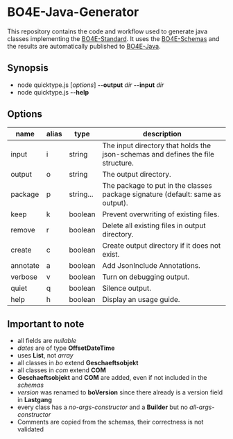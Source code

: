 # BO4E-Java-Generator

This repository contains the code and workflow used to generate java classes implementing
the [BO4E-Standard](https://bo4e.github.io/BO4E-python/stable).
It uses the [BO4E-Schemas](https://github.com/bo4e/BO4E-Schemas) and the results are automatically published
to [BO4E-Java](https://github.com/TimoMolls/BO4E-Java).

## Synopsis

- node quicktype.js [*options*] **--output** *dir* **--input** *dir*
- node quicktype.js **--help**

## Options

| name     | alias | type      | description                                                                     |
|----------|-------|-----------|---------------------------------------------------------------------------------|
| input    | i     | string    | The input directory that holds the json-schemas and defines the file structure. |   
| output   | o     | string    | The output directory.                                                           |    
| package  | p     | string... | The package to put in the classes package signature (default: same as output).  |                                        
| keep     | k     | boolean   | Prevent overwriting of existing files.                                          |
| remove   | r     | boolean   | Delete all existing files in output directory.                                  |
| create   | c     | boolean   | Create output directory if it does not exist.                                   |
| annotate | a     | boolean   | Add JsonInclude Annotations.                                                    |
| verbose  | v     | boolean   | Turn on debugging output.                                                       |                       
| quiet    | q     | boolean   | Silence output.                                                                 |                        
| help     | h     | boolean   | Display an usage guide.                                                         |

## Important to note

- all fields are *nullable*
- *dates* are of type **OffsetDateTime**
- uses **List**, not *array*
- all classes in *bo* extend **Geschaeftsobjekt**
- all classes in *com* extend **COM**
- **Geschaeftsobjekt** and **COM** are added, even if not included in the *schemas*
- *version* was renamed to **boVersion** since there already is a version field in **Lastgang**
- every class has a *no-args-constructor* and a **Builder** but no *all-args-constructor*
- Comments are copied from the schemas, their correctness is not validated